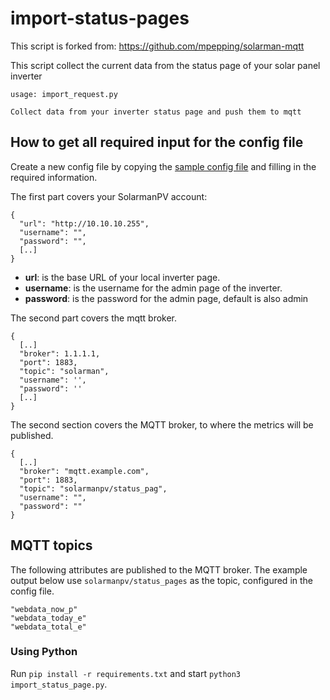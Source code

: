 # import-status-pages
 
This script is forked from: https://github.com/mpepping/solarman-mqtt

This script collect the current data from the status page of your solar panel inverter

```lang=bash
usage: import_request.py

Collect data from your inverter status page and push them to mqtt

```

## How to get all required input for the config file

Create a new config file by copying the [sample config file](config.sample.json) and filling in the required information.

The first part covers your SolarmanPV account:

```lang=json
{
  "url": "http://10.10.10.255",
  "username": "",
  "password": "",
  [..]
}
```

* **url**: is the base URL of your local inverter page.
* **username**: is the username for the admin page of the inverter.
* **password**: is the password for the admin page, default is also admin

The second part covers the mqtt broker.

```lang=json
{
  [..]
  "broker": 1.1.1.1,
  "port": 1883,
  "topic": "solarman",
  "username": '',
  "password": ''
  [..]
}
```

The second section covers the MQTT broker, to where the metrics will be published.

```lang=json
{
  [..]
  "broker": "mqtt.example.com",
  "port": 1883,
  "topic": "solarmanpv/status_pag",
  "username": "",
  "password": ""
}
```

## MQTT topics

The following attributes are published to the MQTT broker. The example output below use `solarmanpv/status_pages` as the topic, configured in the config file.

```lang=text
"webdata_now_p"
"webdata_today_e"
"webdata_total_e"

```

### Using Python

Run `pip install -r requirements.txt` and start `python3 import_status_page.py`.
